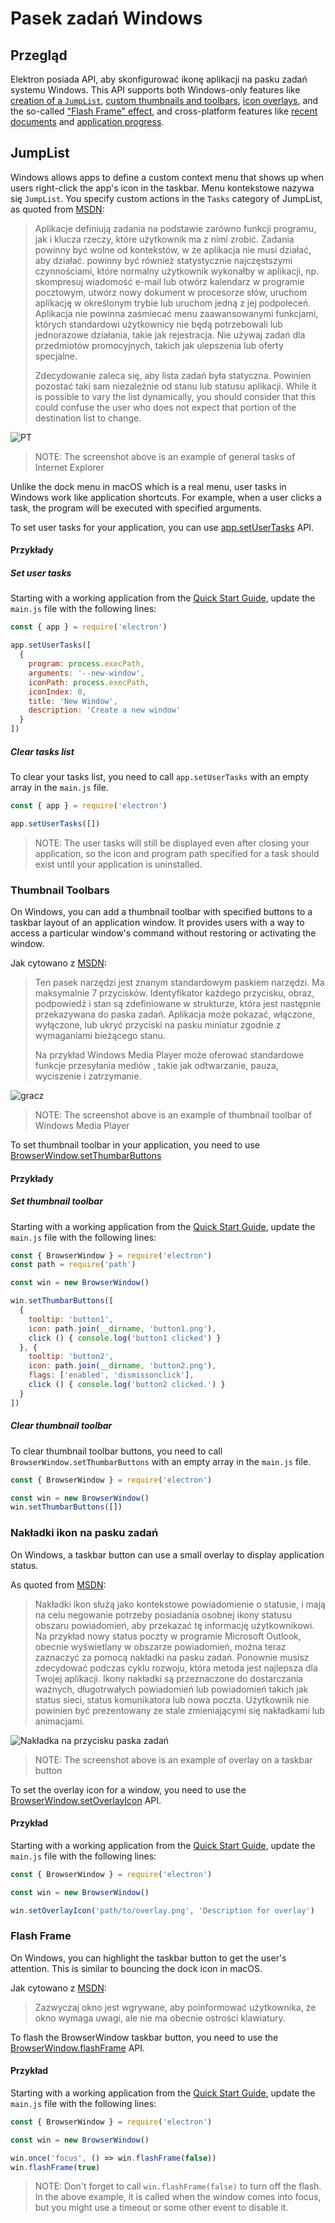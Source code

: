 # Pasek zadań Windows

## Przegląd

Elektron posiada API, aby skonfigurować ikonę aplikacji na pasku zadań systemu Windows. This API supports both Windows-only features like [creation of a `JumpList`](#jumplist), [custom thumbnails and toolbars](#thumbnail-toolbars), [icon overlays](#icon-overlays-in-taskbar), and the so-called ["Flash Frame" effect](#flash-frame), and cross-platform features like [recent documents][recent-documents] and [application progress][progress-bar].

## JumpList

Windows allows apps to define a custom context menu that shows up when users right-click the app's icon in the taskbar. Menu kontekstowe nazywa się `JumpList`. You specify custom actions in the `Tasks` category of JumpList, as quoted from [MSDN][msdn-jumplist]:

> Aplikacje definiują zadania na podstawie zarówno funkcji programu, jak i klucza rzeczy, które użytkownik ma z nimi zrobić. Zadania powinny być wolne od kontekstów, w że aplikacja nie musi działać, aby działać. powinny być również statystycznie najczęstszymi czynnościami, które normalny użytkownik wykonałby w aplikacji, np. skompresuj wiadomość e-mail lub otwórz kalendarz w programie pocztowym, utwórz nowy dokument w procesorze słów, uruchom aplikację w określonym trybie lub uruchom jedną z jej podpoleceń. Aplikacja nie powinna zaśmiecać menu zaawansowanymi funkcjami, których standardowi użytkownicy nie będą potrzebowali lub jednorazowe działania, takie jak rejestracja. Nie używaj zadań dla przedmiotów promocyjnych, takich jak ulepszenia lub oferty specjalne.
> 
> Zdecydowanie zaleca się, aby lista zadań była statyczna. Powinien pozostać taki sam niezależnie od stanu lub statusu aplikacji. While it is possible to vary the list dynamically, you should consider that this could confuse the user who does not expect that portion of the destination list to change.

![PT](https://i-msdn.sec.s-msft.com/dynimg/IC420539.png)

> NOTE: The screenshot above is an example of general tasks of Internet Explorer

Unlike the dock menu in macOS which is a real menu, user tasks in Windows work like application shortcuts. For example, when a user clicks a task, the program will be executed with specified arguments.

To set user tasks for your application, you can use [app.setUserTasks][setusertaskstasks] API.

#### Przykłady

##### Set user tasks

Starting with a working application from the [Quick Start Guide](quick-start.md), update the `main.js` file with the following lines:

```javascript
const { app } = require('electron')

app.setUserTasks([
  {
    program: process.execPath,
    arguments: '--new-window',
    iconPath: process.execPath,
    iconIndex: 0,
    title: 'New Window',
    description: 'Create a new window'
  }
])
```

##### Clear tasks list

To clear your tasks list, you need to call `app.setUserTasks` with an empty array in the `main.js` file.

```javascript
const { app } = require('electron')

app.setUserTasks([])
```

> NOTE: The user tasks will still be displayed even after closing your application, so the icon and program path specified for a task should exist until your application is uninstalled.

### Thumbnail Toolbars

On Windows, you can add a thumbnail toolbar with specified buttons to a taskbar layout of an application window. It provides users with a way to access a particular window's command without restoring or activating the window.

Jak cytowano z [MSDN][msdn-thumbnail]:

> Ten pasek narzędzi jest znanym standardowym paskiem narzędzi. Ma maksymalnie 7 przycisków. Identyfikator każdego przycisku, obraz, podpowiedź i stan są zdefiniowane w strukturze, która jest następnie przekazywana do paska zadań. Aplikacja może pokazać, włączone, wyłączone, lub ukryć przyciski na pasku miniatur zgodnie z wymaganiami bieżącego stanu.
> 
> Na przykład Windows Media Player może oferować standardowe funkcje przesyłania mediów , takie jak odtwarzanie, pauza, wyciszenie i zatrzymanie.

![gracz](https://i-msdn.sec.s-msft.com/dynimg/IC420540.png)

> NOTE: The screenshot above is an example of thumbnail toolbar of Windows Media Player

To set thumbnail toolbar in your application, you need to use [BrowserWindow.setThumbarButtons][setthumbarbuttons]

#### Przykłady

##### Set thumbnail toolbar

Starting with a working application from the [Quick Start Guide](quick-start.md), update the `main.js` file with the following lines:

```javascript
const { BrowserWindow } = require('electron')
const path = require('path')

const win = new BrowserWindow()

win.setThumbarButtons([
  {
    tooltip: 'button1',
    icon: path.join(__dirname, 'button1.png'),
    click () { console.log('button1 clicked') }
  }, {
    tooltip: 'button2',
    icon: path.join(__dirname, 'button2.png'),
    flags: ['enabled', 'dismissonclick'],
    click () { console.log('button2 clicked.') }
  }
])
```

##### Clear thumbnail toolbar

To clear thumbnail toolbar buttons, you need to call `BrowserWindow.setThumbarButtons` with an empty array in the `main.js` file.

```javascript
const { BrowserWindow } = require('electron')

const win = new BrowserWindow()
win.setThumbarButtons([])
```

### Nakładki ikon na pasku zadań

On Windows, a taskbar button can use a small overlay to display application status.

As quoted from [MSDN][msdn-icon-overlay]:

> Nakładki ikon służą jako kontekstowe powiadomienie o statusie, i mają na celu negowanie potrzeby posiadania osobnej ikony statusu obszaru powiadomień, aby przekazać tę informację użytkownikowi. Na przykład nowy status poczty w programie Microsoft Outlook, obecnie wyświetlany w obszarze powiadomień, można teraz zaznaczyć za pomocą nakładki na pasku zadań. Ponownie musisz zdecydować podczas cyklu rozwoju, która metoda jest najlepsza dla Twojej aplikacji. Ikony nakładki są przeznaczone do dostarczania ważnych, długotrwałych powiadomień lub powiadomień takich jak status sieci, status komunikatora lub nowa poczta. Użytkownik nie powinien być prezentowany ze stale zmieniającymi się nakładkami lub animacjami.

![Nakładka na przycisku paska zadań](https://i-msdn.sec.s-msft.com/dynimg/IC420441.png)

> NOTE: The screenshot above is an example of overlay on a taskbar button

To set the overlay icon for a window, you need to use the [BrowserWindow.setOverlayIcon][setoverlayicon] API.

#### Przykład

Starting with a working application from the [Quick Start Guide](quick-start.md), update the `main.js` file with the following lines:

```javascript
const { BrowserWindow } = require('electron')

const win = new BrowserWindow()

win.setOverlayIcon('path/to/overlay.png', 'Description for overlay')
```

### Flash Frame

On Windows, you can highlight the taskbar button to get the user's attention. This is similar to bouncing the dock icon in macOS.

Jak cytowano z [MSDN][msdn-flash-frame]:

> Zazwyczaj okno jest wgrywane, aby poinformować użytkownika, że okno wymaga uwagi, ale nie ma obecnie ostrości klawiatury.

To flash the BrowserWindow taskbar button, you need to use the [BrowserWindow.flashFrame][flashframe] API.

#### Przykład

Starting with a working application from the [Quick Start Guide](quick-start.md), update the `main.js` file with the following lines:

```javascript
const { BrowserWindow } = require('electron')

const win = new BrowserWindow()

win.once('focus', () => win.flashFrame(false))
win.flashFrame(true)
```

> NOTE: Don't forget to call `win.flashFrame(false)` to turn off the flash. In the above example, it is called when the window comes into focus, but you might use a timeout or some other event to disable it.

[msdn-jumplist]: https://docs.microsoft.com/en-us/windows/win32/shell/taskbar-extensions#tasks

[msdn-thumbnail]: https://docs.microsoft.com/en-us/windows/win32/shell/taskbar-extensions#thumbnail-toolbars

[msdn-icon-overlay]: https://docs.microsoft.com/en-us/windows/win32/shell/taskbar-extensions#icon-overlays

[msdn-flash-frame]: https://docs.microsoft.com/en-us/windows/win32/api/winuser/nf-winuser-flashwindow#remarks

[setthumbarbuttons]: ../api/browser-window.md#winsetthumbarbuttonsbuttons-windows
[setusertaskstasks]: ../api/app.md#appsetusertaskstasks-windows
[setoverlayicon]: ../api/browser-window.md#winsetoverlayiconoverlay-description-windows
[flashframe]: ../api/browser-window.md#winflashframeflag
[recent-documents]: ./recent-documents.md
[progress-bar]: ./progress-bar.md
